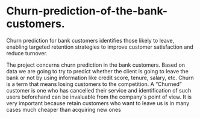 # Churn-prediction-of-the-bank-customers.
Churn prediction for bank customers identifies those likely to leave, enabling targeted retention strategies to improve customer satisfaction and reduce turnover.


The project concerns churn prediction in the bank customers. Based on data we are going to try 
to predict whether the client is going to leave the bank or not by using information like credit 
score, tenure, salary, etc.
Churn is a term that means losing customers to the competition. A “Churned” customer is one 
who has cancelled their service and identification of such users beforehand can be invaluable 
from the company's point of view. It is very important because retain customers who want to 
leave us is in many cases much cheaper than acquiring new ones
